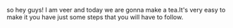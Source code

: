 so hey guys! I am veer and today we are gonna make a tea.It's very easy to make it you have just some steps that you will have to follow.